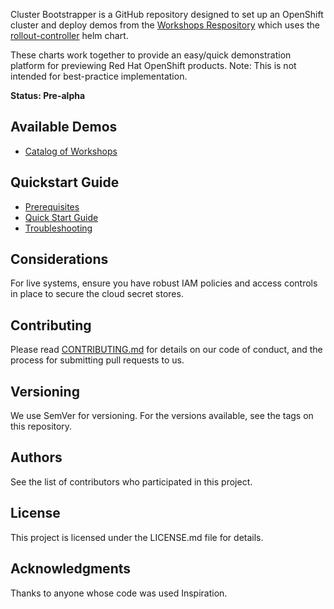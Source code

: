 Cluster Bootstrapper is a GitHub repository designed to set up an OpenShift cluster and deploy demos from the [Workshops Respository](https://github.com/poc-examples/workshops) which uses the [rollout-controller](https://github.com/poc-examples/charts/tree/main/charts/rollout-controller) helm chart.

These charts work together to provide an easy/quick demonstration platform for previewing Red Hat OpenShift products.  Note: This is not intended for best-practice implementation.

**Status: Pre-alpha**

## Available Demos

- [Catalog of Workshops](https://poc-examples.github.io/workshops/)

## Quickstart Guide
- [Prerequisites](quickstart/prerequisites.md)
- [Quick Start Guide](quickstart/quickstart.md)
- [Troubleshooting](troubleshooting.md)

## Considerations

For live systems, ensure you have robust IAM policies and access controls in place to secure the cloud secret stores.

## Contributing

Please read [CONTRIBUTING.md](https://github.com/poc-examples/cluster-bootstrapper/blob/main/CONTRIBUTING.md) for details on our code of conduct, and the process for submitting pull requests to us.

## Versioning

We use SemVer for versioning. For the versions available, see the tags on this repository.

## Authors

See the list of contributors who participated in this project.

## License

This project is licensed under the LICENSE.md file for details.

## Acknowledgments

Thanks to anyone whose code was used Inspiration.
